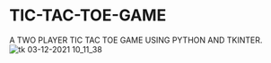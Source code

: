 # TIC-TAC-TOE-GAME
A TWO PLAYER TIC TAC TOE GAME USING PYTHON AND TKINTER.
![tk 03-12-2021 10_11_38](https://user-images.githubusercontent.com/88609033/144546710-08542ef3-5490-420e-9bb1-d4d7bd0d8882.png)
